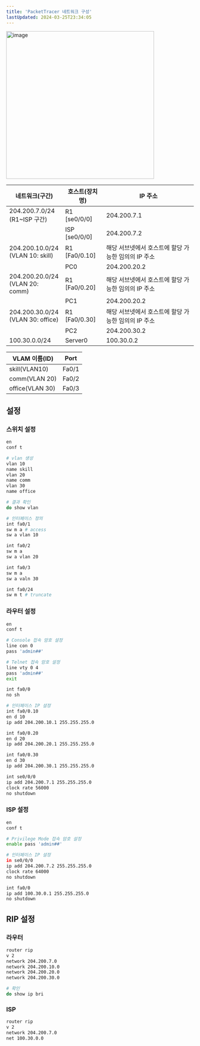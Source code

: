 ```yaml
---
title: 'PacketTracer 네트워크 구성'
lastUpdated: 2024-03-25T23:34:05
---
```


<img width="397" alt="image" src="https://github.com/rlaisqls/TIL/assets/81006587/0ce55d7c-8a8b-4099-bf5d-e54079978a95">

|네트워크(구간)|호스트(장치명)|IP 주소|
|-|-|-|
|204.200.7.0/24<br>(R1~ISP 구간)|R1 [se0/0/0]|204.200.7.1|
||ISP [se0/0/0]|204.200.7.2|
|204.200.10.0/24<br>(VLAN 10: skill)|R1 [Fa0/0.10]|해당 서브넷에서 호스트에 할당 가능한 임의의 IP 주소|
||PC0|204.200.20.2|
|204.200.20.0/24<br>(VLAN 20: comm)|R1 [Fa0/0.20]|해당 서브넷에서 호스트에 할당 가능한 임의의 IP 주소|
||PC1|204.200.20.2|
|204.200.30.0/24<br>(VLAN 30: office)|R1 [Fa0/0.30]|해당 서브넷에서 호스트에 할당 가능한 임의의 IP 주소|
||PC2|204.200.30.2|
|100.30.0.0/24|Server0|100.30.0.2|

|VLAM 이름(ID)|Port|
|-|-|
|skill(VLAN10)|Fa0/1|
|comm(VLAN 20)|Fa0/2|
|office(VLAN 30)|Fa0/3|

## 설정

### 스위치 설정

```bash
en
conf t

# vlan 생성
vlan 10
name skill
vlan 20
name comm
vlan 30
name office

# 결과 확인
do show vlan

# 인터페이스 정의
int fa0/1
sw m a # access
sw a vlan 10

int fa0/2
sw m a
sw a vlan 20

int fa0/3
sw m a
sw a valn 30

int fa0/24
sw m t # truncate
```

### 라우터 설정

```bash
en
conf t

# Console 접속 암호 설정
line con 0
pass 'admin##'

# Telnet 접속 암호 설정
line vty 0 4
pass 'admin##'
exit

int fa0/0
no sh

# 인터페이스 IP 설정
int fa0/0.10
en d 10
ip add 204.200.10.1 255.255.255.0

int fa0/0.20
en d 20
ip add 204.200.20.1 255.255.255.0

int fa0/0.30
en d 30
ip add 204.200.30.1 255.255.255.0

int se0/0/0
ip add 204.200.7.1 255.255.255.0
clock rate 56000
no shutdown
```

### ISP 설정

```bash
en
conf t

# Privilege Mode 접속 암호 설정
enable pass 'admin##'

# 인터페이스 IP 설정
in se0/0/0
ip add 204.200.7.2 255.255.255.0
clock rate 64000
no shutdown

int fa0/0
ip add 100.30.0.1 255.255.255.0
no shutdown
```

## RIP 설정

### 라우터 

```bash
router rip
v 2
network 204.200.7.0
network 204.200.10.0
network 204.200.20.0
network 204.200.30.0

# 확인
do show ip bri
```

### ISP

```bash
router rip
v 2
network 204.200.7.0
net 100.30.0.0
```



